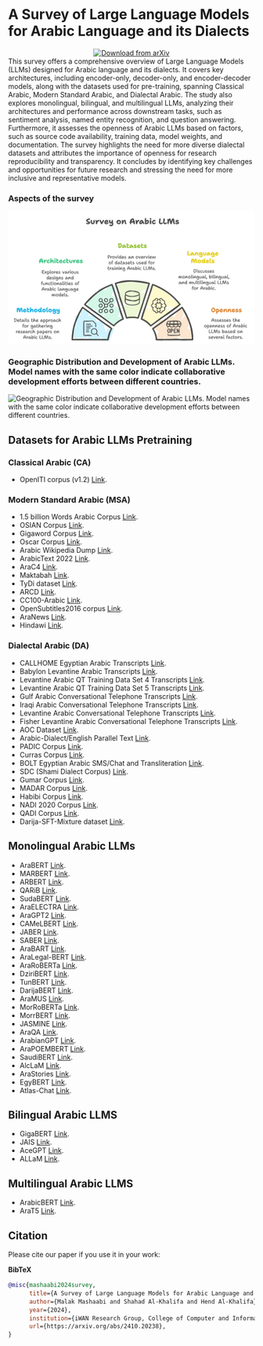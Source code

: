 # A Survey of Large Language Models for Arabic Language and its Dialects
<div align="center">
  <a href="https://arxiv.org/abs/2410.20238">
    <img src="https://img.shields.io/badge/arXiv-Paper%20Download-b31b1b.svg" alt="Download from arXiv">
  </a>
</div>
This survey offers a comprehensive overview of Large Language Models (LLMs) designed for Arabic language and its dialects. It covers key architectures, including encoder-only, decoder-only, and encoder-decoder models, along with the datasets used for pre-training, spanning Classical Arabic, Modern Standard Arabic, and Dialectal Arabic. The study also explores monolingual, bilingual, and multilingual LLMs, analyzing their architectures and performance across downstream tasks, such as sentiment analysis, named entity recognition, and question answering. Furthermore, it assesses the openness of Arabic LLMs based on factors, such as source code availability, training data, model weights, and documentation. The survey highlights the need for more diverse dialectal datasets and attributes the importance of openness for research reproducibility and transparency. It concludes by identifying key challenges and opportunities for future research and stressing the need for more inclusive and representative models.

### Aspects of the survey
![Arabic LLM Survey](https://github.com/iwan-rg/ArabicLLMs/blob/main/Arabic%20LLM%20Survey.png?raw=true)

### Geographic Distribution and Development of Arabic LLMs. Model names with the same color indicate collaborative development efforts between different countries.

![Geographic Distribution and Development of Arabic LLMs. Model names with the same color indicate collaborative development efforts between different countries.](https://github.com/iwan-rg/ArabicLLMs/blob/main/LLM%20Map.png?raw=true)


## Datasets for Arabic LLMs Pretraining

### Classical Arabic (CA) 
- OpenITI corpus (v1.2) <a href="https://openiti.org/projects/OpenITI%20Corpus.html" target="_blank">Link</a>.
  
### Modern Standard Arabic (MSA) 
- 1.5 billion Words Arabic Corpus <a href="https://arxiv.org/pdf/1611.04033v1" target="_blank">Link</a>.
- OSIAN Corpus <a href="https://aclanthology.org/W19-4619/" target="_blank">Link</a>.
- Gigaword Corpus <a href="https://catalog.ldc.upenn.edu/LDC2003T12" target="_blank">Link</a>.
- Oscar Corpus <a href="https://oscar-project.org/" target="_blank">Link</a>.
- Arabic Wikipedia Dump <a href="https://archive.org/details/arwiki-20190201" target="_blank">Link</a>.
- ArabicText 2022 <a href="https://data.baai.ac.cn/details/ArabicText-2022" target="_blank">Link</a>.
- AraC4 <a href="https://www.tensorflow.org/datasets/catalog/c4" target="_blank">Link</a>.
- Maktabah <a href="https://www.kaggle.com/datasets/mahmoudqaddoumi/arabic-library" target="_blank">Link</a>.
- TyDi dataset <a href="https://github.com/google-research-datasets/tydiqa?tab=readme-ov-file#download-the-dataset" target="_blank">Link</a>.
- ARCD <a href="https://metatext.io/datasets/arabic-reading-comprehension-dataset-(arcd)" target="_blank">Link</a>.
- CC100-Arabic <a href="https://metatext.io/datasets/cc100-arabic" target="_blank">Link</a>.
- OpenSubtitles2016 corpus <a href="https://www.opensubtitles.org/en/search/subs" target="_blank">Link</a>.
- AraNews <a href="https://github.com/UBC-NLP/wanlp2020_arabic_fake_news_detection" target="_blank">Link</a>.
- Hindawi <a href="https://huggingface.co/datasets/alielfilali01/Hindawi-Books-dataset" target="_blank">Link</a>.
 
### Dialectal Arabic (DA) 
- CALLHOME Egyptian Arabic Transcripts <a href="https://catalog.ldc.upenn.edu/LDC97T19">Link</a>.
- Babylon Levantine Arabic Transcripts <a href="https://catalog.ldc.upenn.edu/LDC2005S08">Link</a>.
- Levantine Arabic QT Training Data Set 4 Transcripts <a href="https://catalog.ldc.upenn.edu/LDC2005S14">Link</a>.
- Levantine Arabic QT Training Data Set 5 Transcripts <a href="https://catalog.ldc.upenn.edu/LDC2006T07">Link</a>.
- Gulf Arabic Conversational Telephone Transcripts <a href="https://catalog.ldc.upenn.edu/LDC2006T15">Link</a>.
- Iraqi Arabic Conversational Telephone Transcripts <a href="https://catalog.ldc.upenn.edu/LDC2006T16">Link</a>.
- Levantine Arabic Conversational Telephone Transcripts <a href="https://catalog.ldc.upenn.edu/LDC2007T01">Link</a>.
- Fisher Levantine Arabic Conversational Telephone Transcripts <a href="https://catalog.ldc.upenn.edu/LDC2007T04">Link</a>.
- AOC Dataset <a href="https://www.cs.jhu.edu/data-archive/AOC-2010/?C=D;O=D">Link</a>.
- Arabic-Dialect/English Parallel Text <a href="https://catalog.ldc.upenn.edu/LDC2012T09">Link</a>.
- PADIC Corpus <a href="https://sourceforge.net/projects/padic/">Link</a>.
- Curras Corpus <a href="https://www.jarrar.info/publications/JHRAZ17.pdf">Link</a>.
- BOLT Egyptian Arabic SMS/Chat and Transliteration <a href="https://catalog.ldc.upenn.edu/LDC2017T07">Link</a>.
- SDC (Shami Dialect Corpus) <a href="https://github.com/GU-CLASP/shami-corpus">Link</a>.
- Gumar Corpus <a href="https://camel.abudhabi.nyu.edu/gumar/">Link</a>.
- MADAR Corpus <a href="https://sites.google.com/nyu.edu/madar/home#h.xpcfdhjyc95c">Link</a>.
- Habibi Corpus <a href="http://ucrel-web.lancaster.ac.uk/habibi/">Link</a>.
- NADI 2020 Corpus <a href="https://sites.google.com/view/nadi-shared-task">Link</a>.
- QADI Corpus <a href="https://alt.qcri.org/resources/qadi/">Link</a>.
- Darija-SFT-Mixture dataset <a href="https://huggingface.co/datasets/MBZUAI-Paris/Darija-SFT-Mixture">Link</a>.

## Monolingual Arabic LLMs
- AraBERT <a href="https://aclanthology.org/2020.osact-1.2">Link</a>.
- MARBERT <a href="https://aclanthology.org/2021.acl-long.551">Link</a>.
- ARBERT  <a href="https://aclanthology.org/2021.acl-long.551">Link</a>.
- QARiB   <a href="https://aclanthology.org/2020.wanlp-1.21">Link</a>.
- SudaBERT <a href="https://ieeexplore.ieee.org/abstract/document/9429651">Link</a>.
- AraELECTRA <a href="https://aclanthology.org/2021.wanlp-1.20">Link</a>.
- AraGPT2 <a href="https://aclanthology.org/2021.wanlp-1.21">Link</a>.
- CAMeLBERT <a href="https://aclanthology.org/2021.wanlp-1.10">Link</a>.
- JABER <a href="https://aclanthology.org/2022.emnlp-main.205">Link</a>.
- SABER <a href="https://aclanthology.org/2022.emnlp-main.205">Link</a>.
- AraBART <a href="https://aclanthology.org/2022.wanlp-1.4">Link</a>.
- AraLegal-BERT <a href="https://aclanthology.org/2022.nllp-1.31">Link</a>.
- AraRoBERTa <a href="https://aclanthology.org/2022.wanlp-1.24">Link</a>.
- DziriBERT <a href="http://arxiv.org/abs/2109.12346">Link</a>.
- TunBERT <a href="https://doi.org/10.1007/s42979-022-01541-y">Link</a>.
- DarijaBERT <a href="https://link.springer.com/10.1007/s41060-023-00498-2">Link</a>.
- AraMUS <a href="https://aclanthology.org/2023.findings-acl.181">Link</a>.
- MorRoBERTa <a href="https://www.researchgate.net/publication/375765718_Pre-training_Two_BERT-Like_Models_for_Moroccan_Dialect_MorRoBERTa_and_MorrBERT#fullTextFileContent">Link</a>.
- MorrBERT <a href="https://www.researchgate.net/publication/375765718_Pre-training_Two_BERT-Like_Models_for_Moroccan_Dialect_MorRoBERTa_and_MorrBERT#fullTextFileContent">Link</a>.
- JASMINE <a href="https://aclanthology.org/2023.emnlp-main.1040">Link</a>.
- AraQA <a href="https://ieeexplore.ieee.org/abstract/document/10479645">Link</a>.
- ArabianGPT <a href="http://arxiv.org/abs/2402.15313">Link</a>.
- AraPOEMBERT <a href="http://arxiv.org/abs/2403.12392">Link</a>.
- SaudiBERT <a href="http://arxiv.org/abs/2405.06239">Link</a>.
- AlcLaM <a href="https://aclanthology.org/2024.arabicnlp-1.14">Link</a>.
- AraStories <a href="https://aclanthology.org/2024.arabicnlp-1.13">Link</a>.
- EgyBERT <a href="http://arxiv.org/abs/2408.03524">Link</a>.
- Atlas-Chat <a href="http://arxiv.org/abs/2409.17912">Link</a>.

## Bilingual Arabic LLMS
- GigaBERT <a href="https://aclanthology.org/2020.emnlp-main.382">Link</a>.
- JAIS <a href="http://arxiv.org/abs/2308.16149">Link</a>.
- AceGPT <a href="https://aclanthology.org/2024.naacl-long.450">Link</a>.
- ALLaM <a href="http://arxiv.org/abs/2407.15390">Link</a>.

## Multilingual Arabic LLMS
- ArabicBERT 	<a href="https://aclanthology.org/2020.semeval-1.271">Link</a>.
- AraT5 <a href="https://aclanthology.org/2022.acl-long.47">Link</a>.

## Citation
Please cite our paper if you use it in your work:

**BibTeX**
```bibtex
@misc{mashaabi2024survey,
      title={A Survey of Large Language Models for Arabic Language and its Dialects}, 
      author={Malak Mashaabi and Shahad Al-Khalifa and Hend Al-Khalifa},
      year={2024},
      institution={iWAN Research Group, College of Computer and Information Sciences, King Saud University},
      url={https://arxiv.org/abs/2410.20238}, 
}

